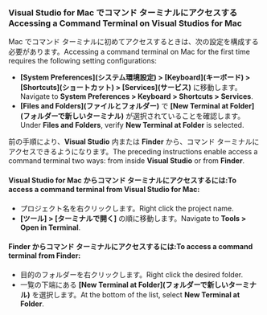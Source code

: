 ### <a name="accessing-a-command-terminal-on-visual-studios-for-mac"></a><span data-ttu-id="acdc4-101">Visual Studio for Mac でコマンド ターミナルにアクセスする</span><span class="sxs-lookup"><span data-stu-id="acdc4-101">Accessing a Command Terminal on Visual Studios for Mac</span></span>

<span data-ttu-id="acdc4-102">Mac でコマンド ターミナルに初めてアクセスするときは、次の設定を構成する必要があります。</span><span class="sxs-lookup"><span data-stu-id="acdc4-102">Accessing a command terminal on Mac for the first time requires the following setting configurations:</span></span>

* <span data-ttu-id="acdc4-103">**[System Preferences]\(システム環境設定\) > [Keyboard]\(キーボード\) > [Shortcuts]\(ショートカット\) > [Services]\(サービス\)** に移動します。</span><span class="sxs-lookup"><span data-stu-id="acdc4-103">Navigate to **System Preferences > Keyboard > Shortcuts > Services**.</span></span>
* <span data-ttu-id="acdc4-104">**[Files and Folders]\(ファイルとフォルダー\)** で **[New Terminal at Folder]\(フォルダーで新しいターミナル\)** が選択されていることを確認します。</span><span class="sxs-lookup"><span data-stu-id="acdc4-104">Under **Files and Folders**, verify **New Terminal at Folder** is selected.</span></span>

<span data-ttu-id="acdc4-105">前の手順により、**Visual Studio** 内または **Finder** から、コマンド ターミナルにアクセスできるようになります。</span><span class="sxs-lookup"><span data-stu-id="acdc4-105">The preceding instructions enable access a command terminal two ways: from inside **Visual Studio** or from **Finder**.</span></span> 

#### <a name="to-access-a-command-terminal-from-visual-studio-for-mac"></a><span data-ttu-id="acdc4-106">Visual Studio for Mac からコマンド ターミナルにアクセスするには:</span><span class="sxs-lookup"><span data-stu-id="acdc4-106">To access a command terminal from Visual Studio for Mac:</span></span>

* <span data-ttu-id="acdc4-107">プロジェクト名を右クリックします。</span><span class="sxs-lookup"><span data-stu-id="acdc4-107">Right click the project name.</span></span>
* <span data-ttu-id="acdc4-108">**[ツール] > [ターミナルで開く]** の順に移動します。</span><span class="sxs-lookup"><span data-stu-id="acdc4-108">Navigate to **Tools > Open in Terminal**.</span></span>

#### <a name="to-access-a-command-terminal-from-finder"></a><span data-ttu-id="acdc4-109">Finder からコマンド ターミナルにアクセスするには:</span><span class="sxs-lookup"><span data-stu-id="acdc4-109">To access a command terminal from Finder:</span></span>

* <span data-ttu-id="acdc4-110">目的のフォルダーを右クリックします。</span><span class="sxs-lookup"><span data-stu-id="acdc4-110">Right click the desired folder.</span></span>
* <span data-ttu-id="acdc4-111">一覧の下端にある **[New Terminal at Folder]\(フォルダーで新しいターミナル\)** を選択します。</span><span class="sxs-lookup"><span data-stu-id="acdc4-111">At the bottom of the list, select **New Terminal at Folder**.</span></span>
